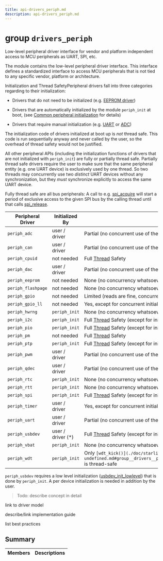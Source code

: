 ```yaml
---
title: api-drivers_periph.md
description: api-drivers_periph.md
---
```

# group `drivers_periph` 

Low-level peripheral driver interface for vendor and platform independent access to MCU peripherals as UART, SPI, etc.

The module contains the low-level peripheral driver interface. This interface defines a standardized interface to access MCU peripherals that is not tied to any specific vendor, platform or architecture.

Initialization and Thread SafetyPeripheral drivers fall into three categories regarding to their initialization:

* Drivers that do not need to be initialized (e.g. [EEPROM driver](./doc/starlight-docs/src/content/docs/apidoc/api-undefined.md#group__drivers__periph__eeprom))

* Drivers that are automatically initialized by the module `periph_init` at boot, (see [Common peripheral initialization](./doc/starlight-docs/src/content/docs/apidoc/api-undefined.md#group__drivers__periph__init) for details)

* Drivers that require manual initialization (e.g. [UART](./doc/starlight-docs/src/content/docs/apidoc/api-undefined.md#group__drivers__periph__uart) or [ADC](./doc/starlight-docs/src/content/docs/apidoc/api-undefined.md#group__drivers__periph__adc))

The initialization code of drivers initialized at boot up is *not* thread safe. This code is run sequentially anyway and never called by the user, so the overhead of thread safety would not be justified.

All other peripheral APIs (including the initialization functions of drivers that are not initialized with `periph_init`) are fully or partially thread safe. Partially thread safe drivers require the user to make sure that the same peripheral entity (e.g. one UART device) is exclusively used by one thread. So two threads may concurrently use two *distinct* UART devices without any synchronization, but they *must* synchronize explicitly to access the same UART device.

Fully thread safe are all bus peripherals: A call to e.g. [spi_acquire](./doc/starlight-docs/src/content/docs/apidoc/api-undefined.md#group__drivers__periph__spi_1ga31d89f231c0d6b18a71f2c8f3804e042) will start a period of exclusive access to the given SPI bus by the calling thread until that calls [spi_release](./doc/starlight-docs/src/content/docs/apidoc/api-undefined.md#group__drivers__periph__spi_1ga9e36100f2b58917366872fca2f9f3bc6).

Peripheral Driver   |Initialized By   |[Thread](./doc/starlight-docs/src/content/docs/apidoc/api-pkg_paho_mqtt.md#structThread) Safety
--------- | --------- | ---------
`periph_adc`|user / driver   |Partial (no concurrent use of the same ADC line allowed)
`periph_can`|user / driver   |Partial (no concurrent use of the same CAN device allowed)
`periph_cpuid`|not needed   |Full [Thread](./doc/starlight-docs/src/content/docs/apidoc/api-pkg_paho_mqtt.md#structThread) Safety
`periph_dac`|user / driver   |Partial (no concurrent use of the same DAC line allowed)
`periph_eeprom`|not needed   |None (no concurrency whatsoever)
`periph_flashpage`|not needed   |None (no concurrency whatsoever)
`periph_gpio`|not needed   |Limited (reads are fine, concurrent writes to pins on distinct ports work)
`periph_gpio_ll`|not needed   |Yes, except for concurrent initialization of the GPIO pin
`periph_hwrng`|`periph_init`|None (no concurrency whatsoever)
`periph_i2c`|`periph_init`|Full [Thread](./doc/starlight-docs/src/content/docs/apidoc/api-pkg_paho_mqtt.md#structThread) Safety (except for initialization)
`periph_pio`|`periph_init`|Full [Thread](./doc/starlight-docs/src/content/docs/apidoc/api-pkg_paho_mqtt.md#structThread) Safety (except for initialization)
`periph_pm`|not needed   |Full [Thread](./doc/starlight-docs/src/content/docs/apidoc/api-pkg_paho_mqtt.md#structThread) Safety
`periph_ptp`|`periph_init`|Full [Thread](./doc/starlight-docs/src/content/docs/apidoc/api-pkg_paho_mqtt.md#structThread) Safety (except for initialization)
`periph_pwm`|user / driver   |Partial (no concurrent use of the same PWM device)
`periph_qdec`|user / driver   |Partial (no concurrent use of the same QDEC device)
`periph_rtc`|`periph_init`|None (no concurrency whatsoever)
`periph_rtt`|`periph_init`|None (no concurrency whatsoever)
`periph_spi`|`periph_init`|Full [Thread](./doc/starlight-docs/src/content/docs/apidoc/api-pkg_paho_mqtt.md#structThread) Safety (except for initialization)
`periph_timer`|user / driver   |Yes, except for concurrent initialization of the same timer
`periph_uart`|user / driver   |Partial (no concurrent use of the same UART device allowed)
`periph_usbdev`|user / driver (*)   |Full [Thread](./doc/starlight-docs/src/content/docs/apidoc/api-pkg_paho_mqtt.md#structThread) Safety (except for initialization)
`periph_vbat`|`periph_init`|None (no concurrency whatsoever)
`periph_wdt`|`periph_init`|Only `[wdt_kick()](./doc/starlight-docs/src/content/docs/apidoc/api-undefined.md#group__drivers__periph__wdt_1ga17282fdbc67f2150ddb989b910f751a1)` is thread-safe

`periph_usbdev` requires a low level initialization ([usbdev_init_lowlevel](./doc/starlight-docs/src/content/docs/apidoc/api-undefined.md#group__drivers__periph__usbdev_1ga124dc4fde43e3a5df575e812ef64cd77)) that is done by `periph_init`. A per device initialization is needed in addition by the user.

> Todo: describe concept in detail 

link to driver model 

describe/link implementation guide 

list best practices

## Summary

 Members                        | Descriptions                                
--------------------------------|---------------------------------------------

